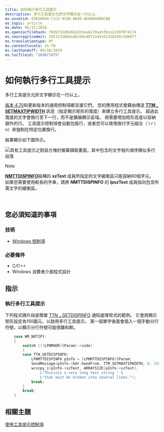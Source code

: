 ```yaml
---
title: 如何執行多行工具提示
description: 多行工具提示允許文字顯示在一行以上。
ms.assetid: 62B10B44-C1C2-4C86-8648-AE6B606BACBB
ms.topic: article
ms.date: 05/31/2018
ms.openlocfilehash: f0d6f32d638b2d33ea6270aa5f8ce2c09f0f4174
ms.sourcegitcommit: 2d531328b6ed82d4ad971a45a5131b430c5866f7
ms.translationtype: MT
ms.contentlocale: zh-TW
ms.lasthandoff: 09/16/2019
ms.locfileid: "103671975"
---
```

# <a name="how-to-implement-multiline-tooltips"></a>如何執行多行工具提示

多行工具提示允許文字顯示在一行以上。

[版本 4.70](common-control-versions.md)和更新版本的通用控制項都支援它們。 您的應用程式會藉由傳送 [**TTM \_ SETMAXTIPWIDTH**](ttm-setmaxtipwidth.md) 訊息（指定顯示矩形的寬度）來建立多行工具提示。 超過此寬度的文字會換行至下一行，而不是擴展顯示區域。 視需要增加矩形高度以容納額外的行。 工具提示控制項會自動包裝行，或者您可以使用換行字元組合（ \\ r \\ n）來強制在特定位置換行。

結果顯示如下圖所示。

![具有工具提示之對話方塊的螢幕擷取畫面，其中包含的文字相片順序類似多行段落](images/tt-multiline.png)

> [!Note]  
> [**NMTTDISPINFO**](/windows/win32/api/commctrl/ns-commctrl-nmttdispinfoa)結構的 **szText** 成員所指定的文字緩衝區只能容納80個字元。 如果您需要使用較長的字串，請將 **NMTTDISPINFO** 的 **lpszText** 成員指向包含所需文字的緩衝區。

 

## <a name="what-you-need-to-know"></a>您必須知道的事項

### <a name="technologies"></a>技術

-   [Windows 控制項](window-controls.md)

### <a name="prerequisites"></a>必要條件

-   C/C++
-   Windows 消費者介面程式設計

## <a name="instructions"></a>指示

### <a name="implement-multiline-tooltips"></a>執行多行工具提示

下列程式碼片段是簡單 [TTN \_ GETDISPINFO](ttn-getdispinfo.md) 通知處理常式的範例。 它會將顯示矩形設定為150圖元，以啟用多行工具提示。 第一個單字後面會插入一個手動分行符號，以顯示分行符號可能很難和軟。


```C++
    case WM_NOTIFY:
    {
        switch (((LPNMHDR)lParam)->code)
        {
        case TTN_GETDISPINFO:
            LPNMTTDISPINFO pInfo = (LPNMTTDISPINFO)lParam;
            SendMessage(pInfo->hdr.hwndFrom, TTM_SETMAXTIPWIDTH, 0, 150);
            wcscpy_s(pInfo->szText, ARRAYSIZE(pInfo->szText), 
                L"This\nis a very long text string " \
                L"that must be broken into several lines.");
            break;
        }
        break;
    }
```



## <a name="related-topics"></a>相關主題

<dl> <dt>

[使用工具提示控制項](using-tooltip-contro.md)
</dt> </dl>

 

 




